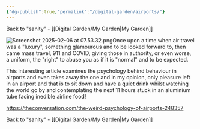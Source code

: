 ```yaml
---
{"dg-publish":true,"permalink":"/digital-garden/airports/"}
---
```


Back to "sanity" - [[Digital Garden/My Garden\|My Garden]]

![Screenshot 2025-02-06 at 07.53.32.png](/img/user/assets/Screenshot%202025-02-06%20at%2007.53.32.png)Once upon a time when air travel was a "luxury", something glamourous and to be looked forward to, then came mass travel, 911 and COVID, giving those in authority, or even worse, a uniform, the "right" to abuse you as if it is "normal" and to be expected.

This interesting article examines the psychology behind behaviour in airports and even takes away the one and in my opinion, only pleasure left in an airport and that is to sit down and have a quiet drink whilst watching the world go by and contemplating the next 11 hours stuck in an aluminium tube facing inedible airline food!

https://theconversation.com/the-weird-psychology-of-airports-248357

Back to "sanity" - [[Digital Garden/My Garden\|My Garden]]